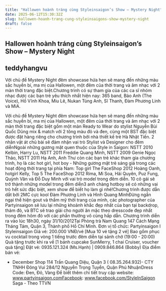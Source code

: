 ```yaml
---
title: "Hallowen hoành tráng cùng Styleinsaigon’s Show – Mystery Night"
date: 2025-06-12T15:30:32Z
slug: hallowen-hoanh-trang-cung-styleinsaigons-show-mystery-night
draft: false
---
```


## Hallowen hoành tráng cùng Styleinsaigon’s Show – Mystery Night

## teddyhangvu

Với chủ đề Mystery Night đêm showcase hứa hẹn sẽ mang đến những màu sắc huyền bí, ma mị của Hallowen, một đêm của thời trang và âm nhạc với 2 màn thời trang đặc biệt.Chương trình có sự tham gia của các ca sĩ nhóm nhạc được các bạn trẻ yêu thích nhất hiện nay: 365 band, Bảo Anh (The Voice), Hồ Vĩnh Khoa, Miu Lê, Nukan Tùng Anh, Sĩ Thanh, Đàm Phương Linh và MiA.

Với chủ đề Mystery Night đêm showcase hứa hẹn sẽ mang đến những màu sắc huyền bí, ma mị của Hallowen, một đêm của thời trang và âm nhạc với 2 màn thời trang đặc biệt gồm một màn Ready to Wear do stylist Nguyễn Bùi Quốc Dũng mix & match với 2 tông màu đỏ và đen, cùng một BST đặc biệt được đặt hàng riêng cho chương trình bởi nhà thiết kế trẻ Hà Nhật Tiến.
 2 nhân vật át chủ bài sẽ đảm nhận vai trò Stylist và Designer cho đêm diễnNgoài những gương mặt quen thuộc của Style in Saigon: NSTT 2010 Kelbin, Harry Lu, NSTT 2011 Freddie Quang Minh, NSTT 2009 Genie Ngọc Thảo, NSTT 2011 Hạ Anh, Anh Thư còn các bạn trẻ khác tham gia chương trình, họ là các hot girl, hot boy - Những gương mặt trẻ sáng giá trong các hoạt động thời trang tại phía Nam: Top girl The FaceShop 2012 Hoàng Oanh, hotgirl Kelly, Top 5 The FaceShop 2012 Rima, Mi Soa, Hải Quyên, Puz Fung, Quỳnh Vân và Đỗ Duy Minh với vai trò model trong đêm diễn.
 10 cô gái sẽ trở thành những model trong đêm diễn3 anh chàng hotboy sẽ có những vai trò hết sức đặc biệt, xem show để biết họ làm gì nhé!Chương trình được dẫn dắt bởi 2MC cực kool Đàm Phương Linh và Hình Quang MinhĐừng ngần ngại thể hiện gout và thẩm mỹ thời trang của mình, các photographer của Partyinsaigon sẽ lưu lại những khoảnh khắc đẹp nhất của bạn tại backdrop, thảm đỏ, và BTC sẽ trao giải cho người ăn mặc theo dresscode đẹp nhất trong đêm hôm đó với các phần thưởng vô cùng hấp dẫn.
 Chương trình diễn ra vào lúc 18h30, ngày 31/10/2012Tại Phòng trà Nam Quang 147 Cách Mạng Tháng Tám, Quận 3, Thành phố Hồ Chí Minh.
Đơn vị tổ chức: Partyinsaigon l Styleinsaigon
Giá vé: 200.000 VNĐ/vé [Mua 10 vé tặng 2 vé]
Bao gồm phục vu cocktail trong vòng 1 tiếng trước đêm diễn tại sảnh chờ (19:00 - 20:00)
Quà tặng trước khi ra về [1 bánh cupcake SunMerry, 1 chai  Cruiser, voucher quà tặng]
Đặt vé: 0935.121.324 (Ms.Hạnh) | 0909.846.864 (Bobby)
Địa điểm bán vé:
- December Shop 114 Trần Quang Diệu, Quận 3 ( 08.35.264.932)- CTY TNHH Đông Vui 284/12 Nguyễn Trọng Tuyển, Quận Phú NhuậnDress Code: Đen, Đỏ, Vàng Để biết thêm chi tiết truy cập website: www.partyinsaigon.comFacebook: www.facebook.com/StyleInSaigon
Saga - Theo TTVN